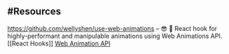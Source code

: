 ## #Resources

https://github.com/wellyshen/use-web-animations – 😎 🍿 React hook for highly-performant and manipulable animations using Web Animations API. [[React Hooks]] [Web Animation API](https://developer.mozilla.org/en-US/docs/Web/API/Web_Animations_API)
